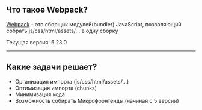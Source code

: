 ## Что такое Webpack?
[Webpack](https://webpack.js.org/) - это сборщик модулей(bundler) JavaScript, позволяющий собрать js/css/html/assets/... в одну сборку

Текущая версия: 5.23.0 <!-- .element: class="fragment" -->

-----
## Какие задачи решает?
- Организация импорта (js/css/html/assets/...)
- Оптимизация импорта (chunks) <!-- .element: class="fragment" -->
- Минимизация кода <!-- .element: class="fragment" -->
- Возможность собирать Микрофронтенды (начиная с 5 версии) <!-- .element: class="fragment" -->
